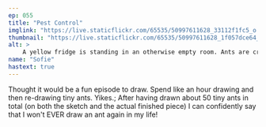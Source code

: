 ```yaml
---
ep: 055
title: "Pest Control"
imglink: "https://live.staticflickr.com/65535/50997611628_33112f1fc5_o.jpg"
thumbnail: "https://live.staticflickr.com/65535/50997611628_1f057dce64_q.jpg"
alt: >
    A yellow fridge is standing in an otherwise empty room. Ants are crawling out and away from it.
name: "Sofie"
hastext: true
---
```

Thought it would be a fun episode to draw. Spend like an hour drawing and then re-drawing tiny ants. Yikes.; After having drawn about 50 tiny ants in total (on both the sketch and the actual finished piece) I can confidently say that I won't EVER draw an ant again in my life!